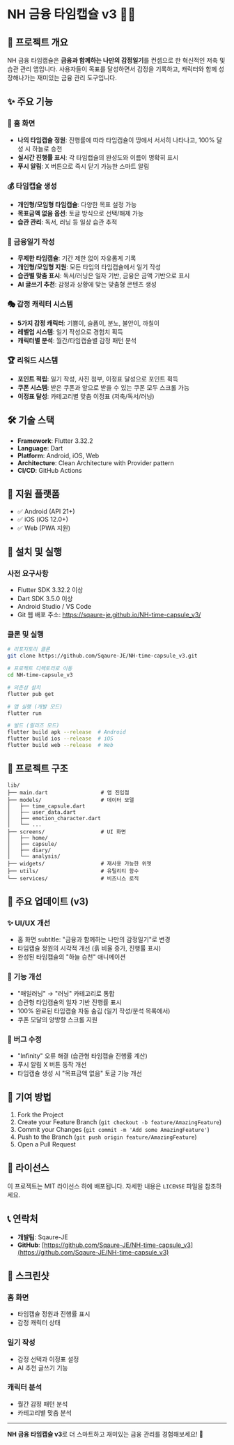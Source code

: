 # NH 금융 타임캡슐 v3 🏦✨

## 📖 프로젝트 개요

NH 금융 타임캡슐은 **금융과 함께하는 나만의 감정일기**를 컨셉으로 한 혁신적인 저축 및 습관 관리 앱입니다. 사용자들이 목표를 달성하면서 감정을 기록하고, 캐릭터와 함께 성장해나가는 재미있는 금융 관리 도구입니다.

## ✨ 주요 기능

### 🏡 홈 화면
- **나의 타임캡슐 정원**: 진행률에 따라 타임캡슐이 땅에서 서서히 나타나고, 100% 달성 시 하늘로 승천
- **실시간 진행률 표시**: 각 타임캡슐의 완성도와 이름이 명확히 표시
- **푸시 알림**: X 버튼으로 즉시 닫기 가능한 스마트 알림

### 💰 타임캡슐 생성
- **개인형/모임형 타임캡슐**: 다양한 목표 설정 가능
- **목표금액 없음 옵션**: 토글 방식으로 선택/해제 가능
- **습관 관리**: 독서, 러닝 등 일상 습관 추적

### 📝 금융일기 작성
- **무제한 타임캡슐**: 기간 제한 없이 자유롭게 기록
- **개인형/모임형 지원**: 모든 타입의 타임캡슐에서 일기 작성
- **습관별 맞춤 표시**: 독서/러닝은 일자 기반, 금융은 금액 기반으로 표시
- **AI 글쓰기 추천**: 감정과 상황에 맞는 맞춤형 콘텐츠 생성

### 🎭 감정 캐릭터 시스템
- **5가지 감정 캐릭터**: 기쁨이, 슬픔이, 분노, 불안이, 까칠이
- **레벨업 시스템**: 일기 작성으로 경험치 획득
- **캐릭터별 분석**: 월간/타임캡슐별 감정 패턴 분석

### 🏆 리워드 시스템
- **포인트 적립**: 일기 작성, 사진 첨부, 이정표 달성으로 포인트 획득
- **쿠폰 시스템**: 받은 쿠폰과 앞으로 받을 수 있는 쿠폰 모두 스크롤 가능
- **이정표 달성**: 카테고리별 맞춤 이정표 (저축/독서/러닝)

## 🛠️ 기술 스택

- **Framework**: Flutter 3.32.2
- **Language**: Dart
- **Platform**: Android, iOS, Web
- **Architecture**: Clean Architecture with Provider pattern
- **CI/CD**: GitHub Actions

## 📱 지원 플랫폼

- ✅ Android (API 21+)
- ✅ iOS (iOS 12.0+)
- ✅ Web (PWA 지원)

## 🚀 설치 및 실행

### 사전 요구사항
- Flutter SDK 3.32.2 이상
- Dart SDK 3.5.0 이상
- Android Studio / VS Code
- Git
 웹 배포 주소: https://sqaure-je.github.io/NH-time-capsule_v3/ 
### 클론 및 실행
```bash
# 리포지토리 클론
git clone https://github.com/Sqaure-JE/NH-time-capsule_v3.git

# 프로젝트 디렉토리로 이동
cd NH-time-capsule_v3

# 의존성 설치
flutter pub get

# 앱 실행 (개발 모드)
flutter run

# 빌드 (릴리즈 모드)
flutter build apk --release  # Android
flutter build ios --release  # iOS
flutter build web --release  # Web
```

## 📁 프로젝트 구조

```
lib/
├── main.dart                 # 앱 진입점
├── models/                   # 데이터 모델
│   ├── time_capsule.dart
│   ├── user_data.dart
│   ├── emotion_character.dart
│   └── ...
├── screens/                  # UI 화면
│   ├── home/
│   ├── capsule/
│   ├── diary/
│   └── analysis/
├── widgets/                  # 재사용 가능한 위젯
├── utils/                    # 유틸리티 함수
└── services/                 # 비즈니스 로직
```

## 🎯 주요 업데이트 (v3)

### ✨ UI/UX 개선
- 홈 화면 subtitle: "금융과 함께하는 나만의 감정일기"로 변경
- 타임캡슐 정원의 시각적 개선 (흙 비율 증가, 진행률 표시)
- 완성된 타임캡슐의 "하늘 승천" 애니메이션

### 🔧 기능 개선
- "매일러닝" → "러닝" 카테고리로 통합
- 습관형 타임캡슐의 일자 기반 진행률 표시
- 100% 완료된 타임캡슐 자동 숨김 (일기 작성/분석 목록에서)
- 쿠폰 모달의 양방향 스크롤 지원

### 🐛 버그 수정
- "Infinity" 오류 해결 (습관형 타임캡슐 진행률 계산)
- 푸시 알림 X 버튼 동작 개선
- 타임캡슐 생성 시 "목표금액 없음" 토글 기능 개선

## 🤝 기여 방법

1. Fork the Project
2. Create your Feature Branch (`git checkout -b feature/AmazingFeature`)
3. Commit your Changes (`git commit -m 'Add some AmazingFeature'`)
4. Push to the Branch (`git push origin feature/AmazingFeature`)
5. Open a Pull Request

## 📄 라이선스

이 프로젝트는 MIT 라이선스 하에 배포됩니다. 자세한 내용은 `LICENSE` 파일을 참조하세요.

## 📞 연락처

- **개발팀**: Sqaure-JE
- **GitHub**: [https://github.com/Sqaure-JE/NH-time-capsule_v3](https://github.com/Sqaure-JE/NH-time-capsule_v3)

## 🌟 스크린샷

### 홈 화면
- 타임캡슐 정원과 진행률 표시
- 감정 캐릭터 상태

### 일기 작성
- 감정 선택과 이정표 설정
- AI 추천 글쓰기 기능

### 캐릭터 분석
- 월간 감정 패턴 분석
- 카테고리별 맞춤 분석

---

**NH 금융 타임캡슐 v3**로 더 스마트하고 재미있는 금융 관리를 경험해보세요! 🎉

